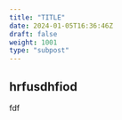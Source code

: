 ```yaml
---
title: "TITLE"
date: 2024-01-05T16:36:46Z
draft: false
weight: 1001
type: "subpost"
---
```


## hrfusdhfiod
fdf